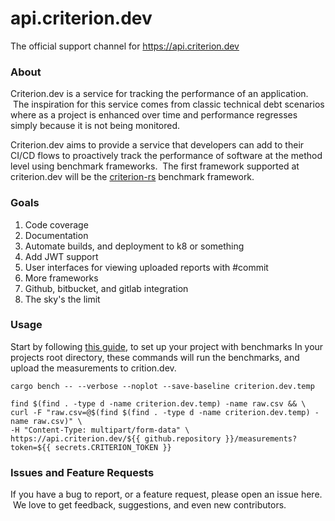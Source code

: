 # api.criterion.dev
The official support channel for https://api.criterion.dev

### About
Criterion.dev is a service for tracking the performance of an application.  The inspiration for this service comes from classic technical debt scenarios where as a project is enhanced over time and performance regresses simply because it is not being monitored.

Criterion.dev aims to provide a service that developers can add to their CI/CD flows to proactively track the performance of software at the method level using benchmark frameworks.  The first framework supported at criterion.dev will be the [criterion-rs](https://github.com/bheisler/criterion.rs) benchmark framework.  

### Goals
1) Code coverage
2) Documentation
3) Automate builds, and deployment to k8 or something
4) Add JWT support
5) User interfaces for viewing uploaded reports with #commit
6) More frameworks
7) Github, bitbucket, and gitlab integration
8) The sky's the limit

### Usage
Start by following [this guide](https://bheisler.github.io/criterion.rs/book/getting_started.html), to set up your project with benchmarks
In your projects root directory, these commands will run the benchmarks, and upload the measurements to crition.dev.

`cargo bench -- --verbose --noplot --save-baseline criterion.dev.temp`
```
find $(find . -type d -name criterion.dev.temp) -name raw.csv && \
curl -F "raw.csv=@$(find $(find . -type d -name criterion.dev.temp) -name raw.csv)" \
-H "Content-Type: multipart/form-data" \
https://api.criterion.dev/${{ github.repository }}/measurements?token=${{ secrets.CRITERION_TOKEN }}
```

### Issues and Feature Requests
If you have a bug to report, or a feature request, please open an issue here.  We love to get feedback, suggestions, and even new contributors.  
